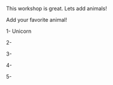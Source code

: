 This workshop is great.  Lets add animals!

Add your favorite animal!

1- Unicorn

2- 

3- 

4- 

5- 
